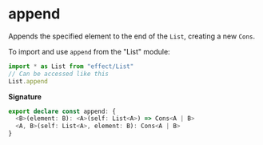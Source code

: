 # append

Appends the specified element to the end of the `List`, creating a new `Cons`.

To import and use `append` from the "List" module:

```ts
import * as List from "effect/List"
// Can be accessed like this
List.append
```

**Signature**

```ts
export declare const append: {
  <B>(element: B): <A>(self: List<A>) => Cons<A | B>
  <A, B>(self: List<A>, element: B): Cons<A | B>
}
```
